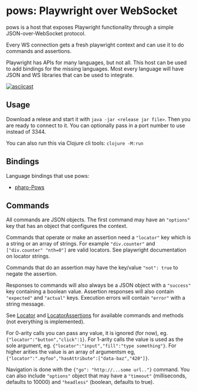 # pows: Playwright over WebSocket

pows is a host that exposes Playwright functionality through a
simple JSON-over-WebSocket protocol.

Every WS connection gets a fresh playwright context and can use
it to do commands and assertions.

Playwright has APIs for many languages, but not all. This host can be used
to add bindings for the missing languages. Most every language will have
JSON and WS libraries that can be used to integrate.

[![asciicast](https://asciinema.org/a/630656.svg)](https://asciinema.org/a/630656)

## Usage 

Download a relese and start it with `java -jar <release jar file>`. 
Then you are ready to connect to it. You can optionally pass in a port number to use instead of 3344.

You can also run this via Clojure cli tools: `clojure -M:run`

## Bindings

Language bindings that use pows: 
- [pharo-Pows](https://github.com/tatut/pharo-Pows)


## Commands

All commands are JSON objects. The first command may have an `"options"` key
that has an object that configures the context.

Commands that operate or make an assertion need a `"locator"` key which
is a string or an array of strings. For example `"div.counter"` and
`["div.counter" "nth=0"]` are valid locators. See playwright documentation
on locator strings.

Commands that do an assertion may have the key/value `"not": true` to negate
the assertion.

Responses to commands will also always be a JSON object with a `"success"` key
containing a boolean value. Assertion responses will also contain `"expected"` and
`"actual"` keys. Execution errors will contain `"error"` with a string message.

See [Locator](https://playwright.dev/java/docs/api/class-locator) and [LocatorAssertions](https://playwright.dev/java/docs/api/class-locatorassertions)
for available commands and methods (not everything is implemented).

For 0-arity calls you can pass any value, it is ignored (for now), eg. `{"locator":"button","click":1}`.
For 1-arity calls the value is used as the sole argument, eg. `{"locator":"input","fill":"type something"}`.
For higher arities the value is an array of argumentsm eg, `{"locator":".myfoo","hasAttribute":["data-baz","420"]}`.

Navigation is done with the `{"go": "http://...some url.."}` command. You can also
include `"options"` object that may have a `"timeout"` (milliseconds, defaults to 10000)
and `"headless"` (boolean, defaults to true).
